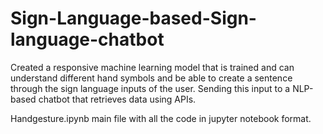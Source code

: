 # Sign-Language-based-Sign-language-chatbot
Created a responsive machine learning model that is trained and can understand different hand symbols and be able to create a sentence through the sign language inputs of the user. Sending this input to a NLP-based chatbot that retrieves data using APIs.

Handgesture.ipynb main file with all the code in jupyter notebook format.

